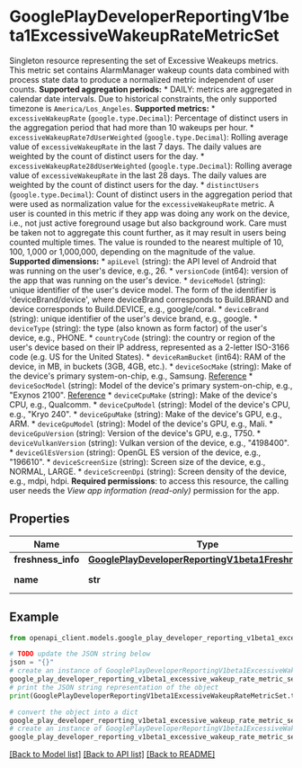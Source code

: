 # GooglePlayDeveloperReportingV1beta1ExcessiveWakeupRateMetricSet

Singleton resource representing the set of Excessive Weakeups metrics. This metric set contains AlarmManager wakeup counts data combined with process state data to produce a normalized metric independent of user counts. **Supported aggregation periods:** * DAILY: metrics are aggregated in calendar date intervals. Due to historical constraints, the only supported timezone is `America/Los_Angeles`. **Supported metrics:** * `excessiveWakeupRate` (`google.type.Decimal`): Percentage of distinct users in the aggregation period that had more than 10 wakeups per hour. * `excessiveWakeupRate7dUserWeighted` (`google.type.Decimal`): Rolling average value of `excessiveWakeupRate` in the last 7 days. The daily values are weighted by the count of distinct users for the day. * `excessiveWakeupRate28dUserWeighted` (`google.type.Decimal`): Rolling average value of `excessiveWakeupRate` in the last 28 days. The daily values are weighted by the count of distinct users for the day. * `distinctUsers` (`google.type.Decimal`): Count of distinct users in the aggregation period that were used as normalization value for the `excessiveWakeupRate` metric. A user is counted in this metric if they app was doing any work on the device, i.e., not just active foreground usage but also background work. Care must be taken not to aggregate this count further, as it may result in users being counted multiple times. The value is rounded to the nearest multiple of 10, 100, 1,000 or 1,000,000, depending on the magnitude of the value. **Supported dimensions:** * `apiLevel` (string): the API level of Android that was running on the user's device, e.g., 26. * `versionCode` (int64): version of the app that was running on the user's device. * `deviceModel` (string): unique identifier of the user's device model. The form of the identifier is 'deviceBrand/device', where deviceBrand corresponds to Build.BRAND and device corresponds to Build.DEVICE, e.g., google/coral. * `deviceBrand` (string): unique identifier of the user's device brand, e.g., google. * `deviceType` (string): the type (also known as form factor) of the user's device, e.g., PHONE. * `countryCode` (string): the country or region of the user's device based on their IP address, represented as a 2-letter ISO-3166 code (e.g. US for the United States). * `deviceRamBucket` (int64): RAM of the device, in MB, in buckets (3GB, 4GB, etc.). * `deviceSocMake` (string): Make of the device's primary system-on-chip, e.g., Samsung. [Reference](https://developer.android.com/reference/android/os/Build#SOC_MANUFACTURER) * `deviceSocModel` (string): Model of the device's primary system-on-chip, e.g., \"Exynos 2100\". [Reference](https://developer.android.com/reference/android/os/Build#SOC_MODEL) * `deviceCpuMake` (string): Make of the device's CPU, e.g., Qualcomm. * `deviceCpuModel` (string): Model of the device's CPU, e.g., \"Kryo 240\". * `deviceGpuMake` (string): Make of the device's GPU, e.g., ARM. * `deviceGpuModel` (string): Model of the device's GPU, e.g., Mali. * `deviceGpuVersion` (string): Version of the device's GPU, e.g., T750. * `deviceVulkanVersion` (string): Vulkan version of the device, e.g., \"4198400\". * `deviceGlEsVersion` (string): OpenGL ES version of the device, e.g., \"196610\". * `deviceScreenSize` (string): Screen size of the device, e.g., NORMAL, LARGE. * `deviceScreenDpi` (string): Screen density of the device, e.g., mdpi, hdpi. **Required permissions**: to access this resource, the calling user needs the _View app information (read-only)_ permission for the app.

## Properties

Name | Type | Description | Notes
------------ | ------------- | ------------- | -------------
**freshness_info** | [**GooglePlayDeveloperReportingV1beta1FreshnessInfo**](GooglePlayDeveloperReportingV1beta1FreshnessInfo.md) |  | [optional] 
**name** | **str** | Identifier. The resource name. Format: apps/{app}/excessiveWakeupRateMetricSet | [optional] 

## Example

```python
from openapi_client.models.google_play_developer_reporting_v1beta1_excessive_wakeup_rate_metric_set import GooglePlayDeveloperReportingV1beta1ExcessiveWakeupRateMetricSet

# TODO update the JSON string below
json = "{}"
# create an instance of GooglePlayDeveloperReportingV1beta1ExcessiveWakeupRateMetricSet from a JSON string
google_play_developer_reporting_v1beta1_excessive_wakeup_rate_metric_set_instance = GooglePlayDeveloperReportingV1beta1ExcessiveWakeupRateMetricSet.from_json(json)
# print the JSON string representation of the object
print(GooglePlayDeveloperReportingV1beta1ExcessiveWakeupRateMetricSet.to_json())

# convert the object into a dict
google_play_developer_reporting_v1beta1_excessive_wakeup_rate_metric_set_dict = google_play_developer_reporting_v1beta1_excessive_wakeup_rate_metric_set_instance.to_dict()
# create an instance of GooglePlayDeveloperReportingV1beta1ExcessiveWakeupRateMetricSet from a dict
google_play_developer_reporting_v1beta1_excessive_wakeup_rate_metric_set_from_dict = GooglePlayDeveloperReportingV1beta1ExcessiveWakeupRateMetricSet.from_dict(google_play_developer_reporting_v1beta1_excessive_wakeup_rate_metric_set_dict)
```
[[Back to Model list]](../README.md#documentation-for-models) [[Back to API list]](../README.md#documentation-for-api-endpoints) [[Back to README]](../README.md)


